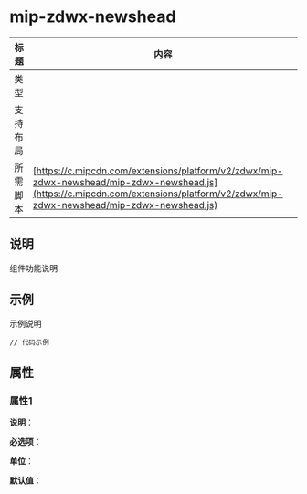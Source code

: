 # mip-zdwx-newshead

标题|内容
----|----
类型|
支持布局|
所需脚本| [https://c.mipcdn.com/extensions/platform/v2/zdwx/mip-zdwx-newshead/mip-zdwx-newshead.js](https://c.mipcdn.com/extensions/platform/v2/zdwx/mip-zdwx-newshead/mip-zdwx-newshead.js)

## 说明

组件功能说明

## 示例

示例说明

```
// 代码示例
```

## 属性

### 属性1

**说明**：

**必选项**：

**单位**：

**默认值**：
